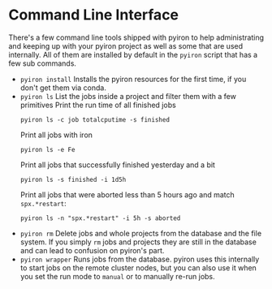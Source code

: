 # Command Line Interface
There's a few command line tools shipped with pyiron to help administrating and keeping up with your pyiron project as 
well as some that are used internally. All of them are installed by default in the `pyiron` script that has a few sub 
commands.

* `pyiron install` Installs the pyiron resources for the first time, if you don't get them via conda.
* `pyiron ls` List the jobs inside a project and filter them with a few primitives
   Print the run time of all finished jobs
   ```
   pyiron ls -c job totalcputime -s finished
   ```
   Print all jobs with iron
   ```
   pyiron ls -e Fe
   ```
   Print all jobs that successfully finished yesterday and a bit
   ```
   pyiron ls -s finished -i 1d5h
   ```
   Print all jobs that were aborted less than 5 hours ago and match `spx.*restart`:
   ``` 
   pyiron ls -n "spx.*restart" -i 5h -s aborted
   ```
* `pyiron rm` Delete jobs and whole projects from the database and the file system.  If you simply `rm` jobs and projects 
  they are still in the database and can lead to confusion on pyiron's part.
* `pyiron wrapper` Runs jobs from the database. pyiron uses this internally to start jobs on the remote cluster nodes, 
  but you can also use it when you set the run mode to `manual` or to manually re-run jobs.

